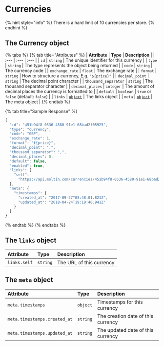 # Currencies

{% hint style="info" %}
There is a hard limit of 10 currencies per store.
{% endhint %}

## The Currency object

{% tabs %}
{% tab title="Attributes" %}
| **Attribute** | **Type** | **Description** |
| :--- | :--- | :--- |
| `id` | `string` | The unique identifier for this currency |
| `type` | `string` | The type represents the object being returned |
| `code` | `string` | The currency code |
| `exchange_rate` | `float` | The exchange rate |
| `format` | `string` | How to structure a currency, E.g. `"${price}"` |
| `decimal_point` | `string` | The decimal point character |
| `thousand_separator` | `string` | The thousand separator character |
| `decimal_places` | `integer` | The amount of decimal places the currency is formatted to |
| `default` | `boolean` | `true` or `false` \(default: `false`\) |
| `links` | [`object`](./#the-links-object) | The links object |
| `meta` | [`object`](./#the-meta-object) | The meta object |
{% endtab %}

{% tab title="Sample Response" %}
```javascript
{
  "id": "451b94f8-0536-4580-91e1-68bad2f05925",
  "type": "currency",
  "code": "GBP",
  "exchange_rate": 1,
  "format": "£{price}",
  "decimal_point": ".",
  "thousand_separator": ",",
  "decimal_places": 0,
  "default": false,
  "enabled": true,
  "links": {
    "self":
      "https://api.moltin.com/currencies/451b94f8-0536-4580-91e1-68bad2f05925"
  },
  "meta": {
    "timestamps": {
      "created_at": "2017-09-27T08:48:01.821Z",
      "updated_at": "2018-04-24T19:19:40.941Z"
    }
  }
}
```
{% endtab %}
{% endtabs %}

## The `links` object

| **Attribute** | **Type** | **Description** |
| :--- | :--- | :--- |
| `links.self` | `string` | The URL of this currency |

## The `meta` object

| **Attribute** | **Type** | **Description** |
| :--- | :--- | :--- |
| `meta.timestamps` | `object` | Timestamps for this currency |
| `meta.timestamps.created_at` | `string` | The creation date of this currency |
| `meta.timestamps.updated_at` | `string` | The updated date of this currency |

